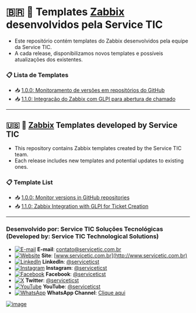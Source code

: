 # 🇧🇷 🧩 Templates [Zabbix](https://www.zabbix.com) desenvolvidos pela Service TIC
- Este repositório contém templates do Zabbix desenvolvidos pela equipe da Service TIC.
- A cada release, disponibilizamos novos templates e possíveis atualizações dos existentes.

### 📋 Lista de Templates
- 📥 [1.0.0: Monitoramento de versões em repositórios do GitHub](https://github.com/serviceticst/templates-zabbix/releases/tag/1.0.0)
- 📥 [1.1.0: Integração do Zabbix com GLPI para abertura de chamado](https://github.com/serviceticst/templates-zabbix/releases/tag/1.1.0)

***

## 🇺🇸 🧩 [Zabbix](https://www.zabbix.com) Templates developed by Service TIC
- This repository contains Zabbix templates created by the Service TIC team.
- Each release includes new templates and potential updates to existing ones.

### 📋 Template List
- 📥 [1.0.0: Monitor versions in GitHub repositories](https://github.com/serviceticst/templates-zabbix/releases)
- 📥 [1.1.0: Zabbix Integration with GLPI for Ticket Creation](https://github.com/serviceticst/templates-zabbix/releases/tag/1.1.0)


***
### Desenvolvido por: Service TIC Soluções Tecnológicas (Developed by: Service TIC Technological Solutions)

- [![E-mail](https://img.icons8.com/ios-filled/16/ffffff/mail.png)](mailto:contato@servicetic.com.br) **E-mail**: [contato@servicetic.com.br](mailto:contato@servicetic.com.br)
- [![Website](https://img.icons8.com/ios-filled/16/ffffff/domain.png)](http://www.servicetic.com.br) **Site**: [www.servicetic.com.br](http://www.servicetic.com.br)
- [![LinkedIn](https://img.icons8.com/ios-filled/16/ffffff/linkedin-circled.png)](https://www.linkedin.com/company/serviceticst) **LinkedIn**: [@serviceticst](https://www.linkedin.com/company/serviceticst)
- [![Instagram](https://img.icons8.com/ios-filled/16/ffffff/instagram-new.png)](https://www.instagram.com/serviceticst) **Instagram**: [@serviceticst](https://www.instagram.com/serviceticst)
- [![Facebook](https://img.icons8.com/ios-filled/16/ffffff/facebook-new.png)](https://www.facebook.com/serviceticst) **Facebook**: [@serviceticst](https://www.facebook.com/serviceticst)
- [![X](https://img.icons8.com/ios-filled/16/ffffff/x.png)](https://x.com/serviceticst) **Twitter**: [@serviceticst](https://x.com/serviceticst)
- [![YouTube](https://img.icons8.com/ios-filled/16/ffffff/youtube-squared.png)](https://youtube.com/c/serviceticst) **YouTube**: [@serviceticst](https://youtube.com/c/serviceticst)
- [![WhatsApp](https://img.icons8.com/ios-filled/16/ffffff/whatsapp.png)](https://whatsapp.com/channel/0029VaAkV3P59PwXAiDepu3N) **WhatsApp Channel**: [Clique aqui](https://whatsapp.com/channel/0029VaAkV3P59PwXAiDepu3N)

[![image](https://github.com/user-attachments/assets/17192a13-f0b6-4531-add0-99c7f46c24b0)](https://servicetic.com.br/links/)










